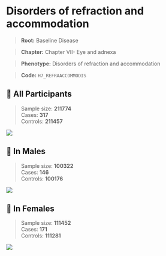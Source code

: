 # Disorders of refraction and accommodation

> **Root:** Baseline Disease  

> **Chapter:** Chapter VII- Eye and adnexa  

> **Phenotype:** Disorders of refraction and accommodation  

> **Code:** `H7_REFRAACCOMMODIS`

## 🧪 All Participants  
> Sample size: **211774**  
> Cases: **317**  
> Controls: **211457**
<img src="/Disease/Figures/ALL/Baseline/H7_REFRAACCOMMODIS.png"/>
<CsvTable src="/Disease/Data/ALL/Baseline/LG_H7_REFRAACCOMMODIS.csv" label="🔍 View full results" />

## 👨 In Males  
> Sample size: **100322**  
> Cases: **146**  
> Controls: **100176**
<img src="/Disease/Figures/Male/Baseline/H7_REFRAACCOMMODIS.png"/>
<CsvTable src="/Disease/Data/Male/Baseline/LG_H7_REFRAACCOMMODIS.csv" label="🔍 View full results" />

## 👩 In Females  
> Sample size: **111452**  
> Cases: **171**  
> Controls: **111281**
<img src="/Disease/Figures/Female/Baseline/H7_REFRAACCOMMODIS.png"/>
<CsvTable src="/Disease/Data/Female/Baseline/LG_H7_REFRAACCOMMODIS.csv" label="🔍 View full results" />
